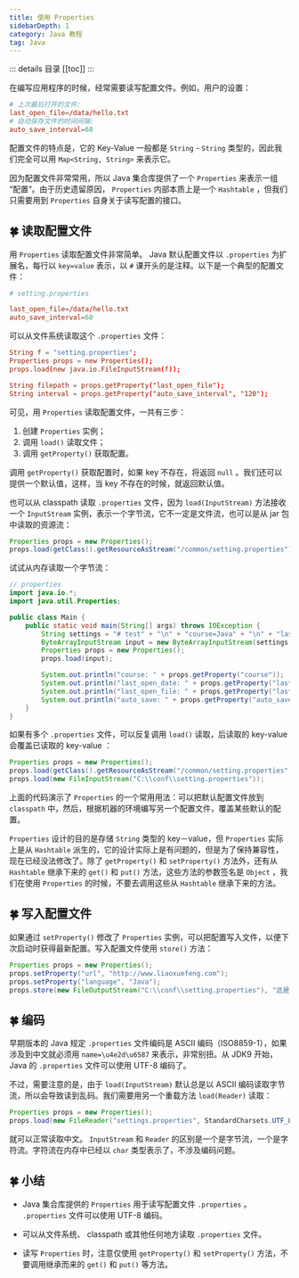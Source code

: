```yaml
---
title: 使用 Properties
sidebarDepth: 1
category: Java 教程
tag: Java
---
```


::: details 目录
[[toc]]
:::


在编写应用程序的时候，经常需要读写配置文件。例如，用户的设置：

```conf
# 上次最后打开的文件:
last_open_file=/data/hello.txt
# 自动保存文件的时间间隔:
auto_save_interval=60
```

配置文件的特点是，它的 Key-Value 一般都是 `String` - `String` 类型的，因此我们完全可以用 `Map<String, String>` 来表示它。

因为配置文件非常常用，所以 Java 集合库提供了一个 `Properties` 来表示一组 “配置”。由于历史遗留原因， `Properties` 内部本质上是一个 `Hashtable` ，但我们只需要用到 `Properties` 自身关于读写配置的接口。

## 🍀 读取配置文件

用 `Properties` 读取配置文件非常简单。 Java 默认配置文件以 `.properties` 为扩展名，每行以 `key=value` 表示，以 `#` 课开头的是注释。以下是一个典型的配置文件：

```conf
# setting.properties

last_open_file=/data/hello.txt
auto_save_interval=60
```

可以从文件系统读取这个 `.properties` 文件：

```conf
String f = "setting.properties";
Properties props = new Properties();
props.load(new java.io.FileInputStream(f));

String filepath = props.getProperty("last_open_file");
String interval = props.getProperty("auto_save_interval", "120");
```

可见，用 `Properties` 读取配置文件，一共有三步：

1. 创建 `Properties` 实例；
2. 调用 `load()` 读取文件；
3. 调用 `getProperty()` 获取配置。


调用 `getProperty()` 获取配置时，如果 key 不存在，将返回 `null` 。我们还可以提供一个默认值，这样，当 key 不存在的时候，就返回默认值。

也可以从 classpath 读取 `.properties` 文件，因为 `load(InputStream)` 方法接收一个 `InputStream` 实例，表示一个字节流，它不一定是文件流，也可以是从 jar 包中读取的资源流：

```java
Properties props = new Properties();
props.load(getClass().getResourceAsStream("/common/setting.properties"));
```

试试从内存读取一个字节流：

```java
// properties
import java.io.*;
import java.util.Properties;

public class Main {
    public static void main(String[] args) throws IOException {
        String settings = "# test" + "\n" + "course=Java" + "\n" + "last_open_date=2019-08-07T12:35:01";
        ByteArrayInputStream input = new ByteArrayInputStream(settings.getBytes("UTF-8"));
        Properties props = new Properties();
        props.load(input);

        System.out.println("course: " + props.getProperty("course"));
        System.out.println("last_open_date: " + props.getProperty("last_open_date"));
        System.out.println("last_open_file: " + props.getProperty("last_open_file"));
        System.out.println("auto_save: " + props.getProperty("auto_save", "60"));
    }
}
```


如果有多个 `.properties` 文件，可以反复调用 `load()` 读取，后读取的 key-value 会覆盖已读取的 key-value ：

```java
Properties props = new Properties();
props.load(getClass().getResourceAsStream("/common/setting.properties"));
props.load(new FileInputStream("C:\\conf\\setting.properties"));
```

上面的代码演示了 `Properties` 的一个常用用法：可以把默认配置文件放到 `classpath` 中，然后，根据机器的环境编写另一个配置文件，覆盖某些默认的配置。

`Properties` 设计的目的是存储 `String` 类型的 key－value，但 `Properties` 实际上是从 `Hashtable` 派生的，它的设计实际上是有问题的，但是为了保持兼容性，现在已经没法修改了。除了 `getProperty()` 和 `setProperty()` 方法外，还有从 `Hashtable` 继承下来的 `get()` 和 `put()` 方法，这些方法的参数签名是 `Object` ，我们在使用 `Properties` 的时候，不要去调用这些从 `Hashtable` 继承下来的方法。



## 🍀 写入配置文件

如果通过 `setProperty()` 修改了 `Properties` 实例，可以把配置写入文件，以便下次启动时获得最新配置。写入配置文件使用 `store()` 方法：


```java
Properties props = new Properties();
props.setProperty("url", "http://www.liaoxuefeng.com");
props.setProperty("language", "Java");
props.store(new FileOutputStream("C:\\conf\\setting.properties"), "这是写入的 properties 注释");
```


## 🍀 编码

早期版本的 Java 规定 `.properties` 文件编码是 ASCII 编码（ISO8859-1），如果涉及到中文就必须用 `name=\u4e2d\u6587` 来表示，非常别扭。从 JDK9 开始， Java 的 `.properties` 文件可以使用 UTF-8 编码了。

不过，需要注意的是，由于 `load(InputStream)` 默认总是以 ASCII 编码读取字节流，所以会导致读到乱码。我们需要用另一个重载方法 `load(Reader)` 读取：

```java
Properties props = new Properties();
props.load(new FileReader("settings.properties", StandardCharsets.UTF_8));
```

就可以正常读取中文。 `InputStream` 和 `Reader` 的区别是一个是字节流，一个是字符流。字符流在内存中已经以 `char` 类型表示了，不涉及编码问题。


## 🍀 小结

- Java 集合库提供的 `Properties` 用于读写配置文件 `.properties` 。 `.properties` 文件可以使用 UTF-8 编码。

- 可以从文件系统、 classpath 或其他任何地方读取 `.properties` 文件。

- 读写 `Properties` 时，注意仅使用 `getProperty()` 和 `setProperty()` 方法，不要调用继承而来的 `get()` 和 `put()` 等方法。

